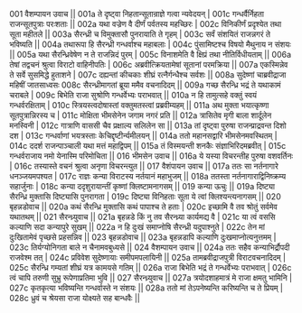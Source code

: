 001  वैशम्पायन उवाच ||
001a ते दृष्ट्वा निहतान्सूतान्राज्ञे गत्वा न्यवेदयन् |
001c गन्धर्वैर्निहता राजन्सूतपुत्राः परःशताः ||
002a यथा वज्रेण वै दीर्णं पर्वतस्य महच्छिरः |
002c विनिकीर्णं प्रदृश्येत तथा सूता महीतले ||
003a सैरन्ध्री च विमुक्तासौ पुनरायाति ते गृहम् |
003c सर्वं संशयितं राजन्नगरं ते भविष्यति ||
004a तथारूपा हि सैरन्ध्री गन्धर्वाश्च महाबलाः |
004c पुंसामिष्टश्च विषयो मैथुनाय न संशयः ||
005a यथा सैरन्ध्रिवेषेण न ते राजन्निदं पुरम् |
005c विनाशमेति वै क्षिप्रं तथा नीतिर्विधीयताम् ||
006a तेषां तद्वचनं श्रुत्वा विराटो वाहिनीपतिः |
006c अब्रवीत्क्रियतामेषां सूतानां परमक्रिया ||
007a एकस्मिन्नेव ते सर्वे सुसमिद्धे हुताशने |
007c दह्यन्तां कीचकाः शीघ्रं रत्नैर्गन्धैश्च सर्वशः ||
008a सुदेष्णां चाब्रवीद्राजा महिषीं जातसाध्वसः 
008c सैरन्ध्रीमागतां ब्रूया ममैव वचनादिदम् ||
009a गच्छ सैरन्ध्रि भद्रं ते यथाकामं चराबले |
009c बिभेति राजा सुश्रोणि गन्धर्वेभ्यः पराभवात् ||
010a न हि तामुत्सहे वक्तुं स्वयं गन्धर्वरक्षिताम् |
010c स्त्रियस्त्वदोषास्तां वक्तुमतस्त्वां प्रब्रवीम्यहम् ||
011a अथ मुक्ता भयात्कृष्णा सूतपुत्रान्निरस्य च |
011c मोक्षिता भीमसेनेन जगाम नगरं प्रति ||
012a त्रासितेव मृगी बाला शार्दूलेन मनस्विनी |
012c गात्राणि वाससी चैव प्रक्षाल्य सलिलेन सा ||
013a तां दृष्ट्वा पुरुषा राजन्प्राद्रवन्त दिशो दश |
013c गन्धर्वाणां भयत्रस्ताः केचिद्दृष्टीर्न्यमीलयन् ||
014a ततो महानसद्वारि भीमसेनमवस्थितम् |
014c ददर्श राजन्पाञ्चाली यथा मत्तं महाद्विपम् ||
015a तं विस्मयन्ती शनकैः संज्ञाभिरिदमब्रवीत् |
015c गन्धर्वराजाय नमो येनास्मि परिमोचिता ||
016  भीमसेन उवाच ||
016a ये यस्या विचरन्तीह पुरुषा वशवर्तिनः |
016c तस्यास्ते वचनं श्रुत्वा अनृणा विचरन्त्युत ||
017  वैशंपायन उवाच ||
017a ततः सा नर्तनागारे धनञ्जयमपश्यत |
017c राज्ञः कन्या विराटस्य नर्तयानं महाभुजम् ||
018a ततस्ता नर्तनागाराद्विनिष्क्रम्य सहार्जुनाः |
018c कन्या ददृशुरायान्तीं कृष्णां क्लिष्टामनागसम् ||
019  कन्या ऊचुः ||
019a दिष्ट्या सैरन्ध्रि मुक्तासि दिष्ट्यासि पुनरागता |
019c दिष्ट्या विनिहताः सूता ये त्वां क्लिश्यन्त्यनागसम् ||
020  बृहन्नडोवाच ||
020a कथं सैरन्ध्रि मुक्तासि कथं पापाश्च ते हताः |
020c इच्छामि वै तव श्रोतुं सर्वमेव यथातथम् ||
021  सैरन्ध्र्युवाच ||
021a बृहन्नडे किं नु तव सैरन्ध्र्या कार्यमद्य वै |
021c या त्वं वससि कल्याणि सदा कन्यापुरे सुखम् ||
022a न हि दुःखं समाप्नोषि सैरन्ध्री यदुपाश्नुते |
022c तेन मां दुःखितामेवं पृच्छसे प्रहसन्निव ||
023  बृहन्नडोवाच ||
023a बृहन्नडापि कल्याणि दुःखमाप्नोत्यनुत्तमम् |
023c तिर्यग्योनिगता बाले न चैनामवबुध्यसे ||
024  वैशम्पायन उवाच ||
024a ततः सहैव कन्याभिर्द्रौपदी राजवेश्म तत् |
024c प्रविवेश सुदेष्णायाः समीपमपलायिनी ||
025a तामब्रवीद्राजपुत्री विराटवचनादिदम् |
025c सैरन्ध्रि गम्यतां शीघ्रं यत्र कामयसे गतिम् ||
026a राजा बिभेति भद्रं ते गन्धर्वेभ्यः पराभवात् |
026c त्वं चापि तरुणी सुभ्रु रूपेणाप्रतिमा भुवि ||
027  सैरन्ध्र्युवाच ||
027a त्रयोदशाहमात्रं मे राजा क्षमतु भामिनि |
027c कृतकृत्या भविष्यन्ति गन्धर्वास्ते न संशयः ||
028a ततो मां तेऽपनेष्यन्ति करिष्यन्ति च ते प्रियम् |
028c ध्रुवं च श्रेयसा राजा योक्ष्यते सह बान्धवैः ||
